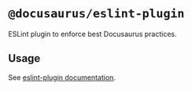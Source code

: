# `@docusaurus/eslint-plugin`

ESLint plugin to enforce best Docusaurus practices.

## Usage

See [eslint-plugin documentation](https://docusaurus.io/docs/api/misc/@docusaurus/eslint-plugin).